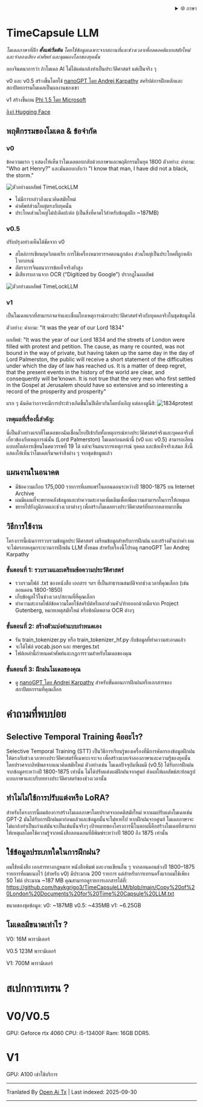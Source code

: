 
<div align="right">
  <details>
    <summary >🌐 ภาษา</summary>
    <div>
      <div align="center">
        <a href="https://openaitx.github.io/view.html?user=haykgrigo3&project=TimeCapsuleLLM&lang=en">English</a>
        | <a href="https://openaitx.github.io/view.html?user=haykgrigo3&project=TimeCapsuleLLM&lang=zh-CN">简体中文</a>
        | <a href="#" title="Coming soon">繁體中文 (เร็ว ๆ นี้)</a> |
        | <a href="https://openaitx.github.io/view.html?user=haykgrigo3&project=TimeCapsuleLLM&lang=ja">日本語</a>
        | <a href="https://openaitx.github.io/view.html?user=haykgrigo3&project=TimeCapsuleLLM&lang=ko">한국어</a>
        | <a href="#" title="Coming soon">हिन्दी (เร็ว ๆ นี้)</a> |
        | <a href="#" title="Coming soon">ไทย (เร็ว ๆ นี้)</a> |
        | <a href="#" title="Coming soon">Français (เร็ว ๆ นี้)</a>
        | <a href="#" title="Coming soon">Deutsch (เร็ว ๆ นี้)</a>
        | <a href="#" title="Coming soon">Español (เร็ว ๆ นี้)</a>
        | <a href="#" title="Coming soon">Italiano (เร็ว ๆ นี้)</a>
        | <a href="#" title="Coming soon">Русский (เร็ว ๆ นี้)</a>
        | <a href="#" title="Coming soon">Português (เร็ว ๆ นี้)</a>
        | <a href="#" title="Coming soon">Nederlands (เร็ว ๆ นี้)</a>
        | <a href="#" title="Coming soon">Polski (เร็ว ๆ นี้)</a>
        | <a href="#" title="Coming soon">العربية (เร็ว ๆ นี้)</a>
        | <a href="#" title="Coming soon">فارسی (เร็ว ๆ นี้)</a>
        | <a href="#" title="Coming soon">Türkçe (เร็ว ๆ นี้)</a>
        | <a href="#" title="Coming soon">Tiếng Việt (เร็ว ๆ นี้)</a>
        | <a href="#" title="Coming soon">Bahasa Indonesia (เร็ว ๆ นี้)</a>

      </div>
    </div>
  </details>
</div>

# TimeCapsule LLM

*โมเดลภาษาที่ฝึก **ตั้งแต่เริ่มต้น** โดยใช้ข้อมูลเฉพาะจากสถานที่และช่วงเวลาเพื่อลดอคติแบบสมัยใหม่ และจำลองเสียง คำศัพท์ และมุมมองโลกของยุคนั้น*

ลองจินตนาการว่า ถ้าโมเดล AI ไม่ได้แค่แกล้งทำเป็นประวัติศาสตร์ แต่เป็นจริง ๆ

v0 และ v0.5 สร้างขึ้นโดยใช้ [nanoGPT โดย Andrej Karpathy](https://github.com/karpathy/nanoGPT) สคริปต์การฝึกหลักและสถาปัตยกรรมโมเดลเป็นผลงานของเขา

v1 สร้างขึ้นบน [Phi 1.5 โดย Microsoft](https://huggingface.co/microsoft/phi-1_5)

[ลิงก์ Hugging Face](https://huggingface.co/haykgrigorian/TimeCapsuleLLM)

##  พฤติกรรมของโมเดล & ข้อจำกัด

### **v0**  

ข้อความแรก ๆ แสดงให้เห็นว่าโมเดลตอบกลับด้วยภาษาและพฤติกรรมในยุค 1800 
ตัวอย่าง: คำถาม: "Who art Henry?" และมันตอบกลับว่า "I know that man, I have did not a black, the storm." 

![ตัวอย่างผลลัพธ์ TimeLockLLM](https://github.com/haykgrigo3/TimeCapsuleLLM/blob/main/london_1800_1850_v0/timelockllm_sample_output.png?raw=true)

- ไม่มีการกล่าวถึงแนวคิดสมัยใหม่  
- คำศัพท์ส่วนใหญ่ตรงกับยุคนั้น  
- ประโยคส่วนใหญ่ไม่ปะติดปะต่อ (เป็นสิ่งที่คาดไว้สำหรับข้อมูลฝึก ~187MB)

### **v0.5** 

ปรับปรุงอย่างเห็นได้ชัดจาก v0  
- สไตล์การเขียนยุควิกตอเรีย การใช้เครื่องหมายวรรคตอนถูกต้อง ส่วนใหญ่เป็นประโยคที่ถูกหลักไวยากรณ์  
- อัตราการจินตนาการข้อเท็จจริงยังสูง  
- มีเสียงรบกวนจาก OCR (“Digitized by Google”) ปรากฏในผลลัพธ์

![ตัวอย่างผลลัพธ์ TimeLockLLM](https://github.com/haykgrigo3/TimeCapsuleLLM/blob/main/london_1800_1875_v0.5/fellowcitizens.png?raw=true)

### **v1**

เป็นโมเดลแรกที่สามารถจดจำและเชื่อมโยงเหตุการณ์ทางประวัติศาสตร์จริงกับบุคคลจริงในชุดข้อมูลได้

ตัวอย่าง: คำถาม: "It was the year of our Lord 1834" 

ผลลัพธ์: "It was the year of our Lord 1834 and the streets of London were filled with protest and petition. The cause, as many re counted, was not bound in the way of private, but having taken up the same day in the day of Lord Palmerston, the public will receive a short statement of the difficulties under which the day of law has reached us. It is a matter of deep regret, that the present events in the history of the world are clear, and consequently will be'known. It is not true that the very men who first settled in the Gospel at Jerusalem should have so extensive and so interesting a record of the prosperity and prosperity" 

แรก ๆ ฉันคิดว่าอาจจะมีการประท้วงเกิดขึ้นในปีเดียวกันโดยบังเอิญ แต่ลองดูนี่สิ: ![1834protest](https://raw.githubusercontent.com/haykgrigo3/TimeCapsuleLLM/main/1834protest.png)

### เหตุผลที่เรื่องนี้สำคัญ:

นี่เป็นตัวอย่างแรกที่โมเดลของฉันเชื่อมโยงปีเข้ากับทั้งเหตุการณ์ทางประวัติศาสตร์จริงและบุคคลจริงที่เกี่ยวข้องกับเหตุการณ์นั้น (Lord Palmerston) โมเดลก่อนหน้านี้ (v0 และ v0.5) สามารถเลียนแบบสไตล์การเขียนในศตวรรษที่ 19 ได้ แต่จะจินตนาการเหตุการณ์ บุคคล และข้อเท็จจริงเสมอ สิ่งนี้แสดงให้เห็นว่าโมเดลเริ่มจดจำสิ่งต่าง ๆ จากชุดข้อมูลแล้ว


## แผนงานในอนาคต

- มีข้อความเกือบ 175,000 รายการที่เผยแพร่ในลอนดอนระหว่างปี 1800-1875 บน Internet Archive
- ผมมีแผนที่จะขยายคลังข้อมูลและทำความสะอาดเพิ่มเติมเพื่อเพิ่มความสามารถในการให้เหตุผล
- ขยายไปยังภูมิภาคและช่วงเวลาต่างๆ เพื่อสร้างโมเดลทางประวัติศาสตร์ที่หลากหลายมากขึ้น

## วิธีการใช้งาน

โครงการนี้เน้นการรวบรวมข้อมูลประวัติศาสตร์ เตรียมข้อมูลสำหรับการฝึกฝน และสร้างตัวแบ่งคำ ผมจะไม่ครอบคลุมกระบวนการฝึกฝน LLM ทั้งหมด สำหรับเรื่องนี้โปรดดู nanoGPT โดย Andrej Karpathy

### ขั้นตอนที่ 1: รวบรวมและเตรียมข้อความประวัติศาสตร์

- รวบรวมไฟล์ .txt ของหนังสือ เอกสาร ฯลฯ ที่เป็นสาธารณสมบัติจากช่วงเวลาที่คุณเลือก (เช่น ลอนดอน 1800-1850)
- เก็บข้อมูลไว้ในช่วงเวลา/สถานที่ที่คุณเลือก
- ทำความสะอาดไฟล์ข้อความโดยใช้สคริปต์หรือเอาส่วนหัว/ท้ายออกด้วยมือจาก Project Gutenberg, หมายเหตุสมัยใหม่ หรือข้อผิดพลาด OCR ต่างๆ

### ขั้นตอนที่ 2: สร้างตัวแบ่งคำแบบกำหนดเอง

- รัน train_tokenizer.py หรือ train_tokenizer_hf.py กับข้อมูลที่ทำความสะอาดแล้ว
- จะได้ไฟล์ vocab.json และ merges.txt
- ไฟล์เหล่านี้กำหนดคำศัพท์และกฎการรวมสำหรับโมเดลของคุณ

### ขั้นตอนที่ 3: ฝึกฝนโมเดลของคุณ

- ดู [nanoGPT โดย Andrej Karpathy](https://github.com/karpathy/nanoGPT) สำหรับขั้นตอนการฝึกฝนหรือเอกสารของสถาปัตยกรรมที่คุณเลือก

# คำถามที่พบบ่อย

## Selective Temporal Training คืออะไร?

Selective Temporal Training (STT) เป็นวิธีการเรียนรู้ของเครื่องที่มีการคัดกรองข้อมูลฝึกฝนให้ตรงกับช่วงเวลาทางประวัติศาสตร์ที่เฉพาะเจาะจง เพื่อสร้างแบบจำลองภาษาและความรู้ของยุคนั้นโดยปราศจากอิทธิพลจากแนวคิดสมัยใหม่ ตัวอย่างเช่น โมเดลปัจจุบันที่ผมมี (v0.5) ได้รับการฝึกฝนจากข้อมูลระหว่างปี 1800-1875 เท่านั้น ไม่ได้ปรับแต่งแต่ฝึกฝนจากศูนย์ ส่งผลให้ผลลัพธ์สะท้อนรูปแบบภาษาและบริบททางประวัติศาสตร์ของช่วงเวลานั้น

## ทำไมไม่ใช้การปรับแต่งหรือ LoRA?

สำหรับโครงการนี้ผมต้องการสร้างโมเดลภาษาโดยปราศจากอคติสมัยใหม่ หากผมปรับแต่งโมเดลเช่น GPT-2 มันได้รับการฝึกฝนมาก่อนแล้วและข้อมูลนั้นจะไม่หายไป หากฝึกฝนจากศูนย์ โมเดลภาษาจะไม่แกล้งทำเป็นเก่าแต่มันจะเป็นเช่นนั้นจริงๆ เป้าหมายของโครงการนี้ในตอนนี้คือสร้างโมเดลที่สามารถให้เหตุผลโดยใช้ความรู้จากหนังสือลอนดอนที่ตีพิมพ์ระหว่างปี 1800 ถึง 1875 เท่านั้น

## ใช้ข้อมูลประเภทใดในการฝึกฝน?


ผมใช้หนังสือ เอกสารทางกฎหมาย หนังสือพิมพ์ และงานเขียนอื่น ๆ จากลอนดอนช่วงปี 1800–1875 รายการที่ผมแนบไว้ (สำหรับ v0) มีประมาณ 200 รายการ แต่สำหรับการเทรนครั้งแรกผมใช้เพียง 50 ไฟล์ ประมาณ ~187 MB คุณสามารถดูรายการเอกสารได้ที่:
https://github.com/haykgrigo3/TimeCapsuleLLM/blob/main/Copy%20of%20London%20Documents%20for%20Time%20Capsule%20LLM.txt

ขนาดของชุดข้อมูล:
v0: ~187MB
v0.5: ~435MB 
v1: ~6.25GB 

## โมเดลมีขนาดเท่าไร ?

V0: 16M พารามิเตอร์

V0.5 123M พารามิเตอร์

V1: 700M พารามิเตอร์

# สเปกการเทรน ?

# V0/V0.5
GPU: Geforce rtx 4060
CPU: i5-13400F 
Ram: 16GB DDR5.

# V1
GPU: A100 เช่าใช้บริการ















---

Tranlated By [Open Ai Tx](https://github.com/OpenAiTx/OpenAiTx) | Last indexed: 2025-09-30

---